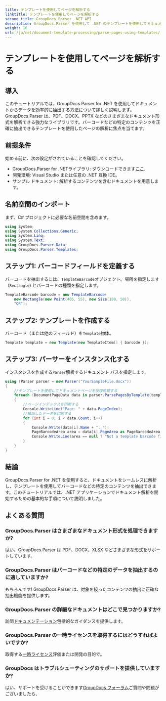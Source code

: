 ```yaml
---
title: テンプレートを使用してページを解析する
linktitle: テンプレートを使用してページを解析する
second_title: GroupDocs.Parser .NET API
description: GroupDocs.Parser を使用して .NET のテンプレートを使用してドキュメント ページを解析する方法を学びます。アプリケーションに合わせて特定のコンテンツを効率的に抽出します。
weight: 16
url: /ja/net/document-template-processing/parse-pages-using-templates/
---
```


# テンプレートを使用してページを解析する

## 導入
このチュートリアルでは、GroupDocs.Parser for .NET を使用してドキュメントからデータを効率的に抽出する方法について詳しく説明します。GroupDocs.Parser は、PDF、DOCX、PPTX などのさまざまなドキュメント形式を解析できる強力なライブラリです。バーコードなどの特定のコンテンツを正確に抽出できるテンプレートを使用したページの解析に焦点を当てます。
## 前提条件
始める前に、次の設定がされていることを確認してください。
-  GroupDocs.Parser for .NETライブラリ: ダウンロードできます[ここ](https://releases.groupdocs.com/parser/net/).
- 開発環境: Visual Studio または任意の .NET 互換 IDE。
- サンプル ドキュメント: 解析するコンテンツを含むドキュメントを用意します。

## 名前空間のインポート
まず、C# プロジェクトに必要な名前空間を含めます。
```csharp
using System;
using System.Collections.Generic;
using System.Linq;
using System.Text;
using GroupDocs.Parser.Data;
using GroupDocs.Parser.Templates;
```
## ステップ1: バーコードフィールドを定義する
バーコードを抽出するには、`TemplateBarcode`オブジェクト。場所を指定します（`Rectangle`) とバーコードの種類を指定します。
```csharp
TemplateBarcode barcode = new TemplateBarcode(
    new Rectangle(new Point(405, 55), new Size(100, 50)),
    "QR");
```
## ステップ2: テンプレートを作成する
バーコード（または他のフィールド）を`Template`物体。
```csharp
Template template = new Template(new TemplateItem[] { barcode });
```
## ステップ3: パーサーをインスタンス化する
インスタンスを作成する`Parser`解析するドキュメント パスを指定します。
```csharp
using (Parser parser = new Parser("YourSampleFile.docx"))
{
    //テンプレートを使用してドキュメントページを反復処理する
    foreach (DocumentPageData data in parser.ParsePagesByTemplate(template))
    {
        //ページインデックスを印刷する
        Console.WriteLine("Page: " + data.PageIndex);
        //抽出したデータを印刷する
        for (int i = 0; i < data.Count; i++)
        {
            Console.Write(data[i].Name + ": ");
            PageBarcodeArea area = data[i].PageArea as PageBarcodeArea;
            Console.WriteLine(area == null ? "Not a template barcode field" : area.Value);
        }
    }
}
```

## 結論
GroupDocs.Parser for .NET を使用すると、ドキュメントをシームレスに解析し、テンプレートを使用してバーコードなどの特定のコンテンツを抽出できます。このチュートリアルでは、.NET アプリケーションでドキュメント解析を開始するための基本的な手順について説明しました。

## よくある質問
### GroupDocs.Parser はさまざまなドキュメント形式を処理できますか?
はい、GroupDocs.Parser は PDF、DOCX、XLSX などさまざまな形式をサポートしています。
### GroupDocs.Parser はバーコードなどの特定のデータを抽出するのに適していますか?
もちろんです! GroupDocs.Parser は、対象を絞ったコンテンツの抽出に正確な抽出機能を提供します。
### GroupDocs.Parser の詳細なドキュメントはどこで見つかりますか?
訪問[ドキュメンテーション](https://tutorials.groupdocs.com/parser/net/)包括的なガイダンスを提供します。
### GroupDocs.Parser の一時ライセンスを取得するにはどうすればよいですか?
取得する[一時ライセンス](https://purchase.groupdocs.com/temporary-license/)評価または開発の目的で。
### GroupDocs はトラブルシューティングのサポートを提供していますか?
はい、サポートを受けることができます[GroupDocs フォーラム](https://forum.groupdocs.com/c/parser/17)ご質問や問題がございましたら、